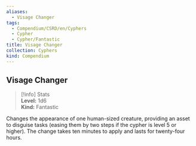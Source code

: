 ```yaml
---
aliases:
  - Visage Changer
tags:
  - Compendium/CSRD/en/Cyphers
  - Cypher
  - Cypher/Fantastic
title: Visage Changer
collection: Cyphers
kind: Compendium
---
```

## Visage Changer  
>[!info] Stats  
> **Level:** 1d6  
> **Kind:** Fantastic
  
Changes the appearance of one human-sized creature, providing an asset to disguise tasks (easing them by two steps if the cypher is level 5 or higher). The change takes ten minutes to apply and lasts for twenty-four hours.